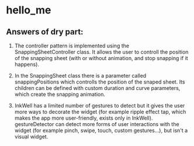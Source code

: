 # hello_me

## Answers of dry part:

1. The controller pattern is implemented using the SnappingSheetController class. It
   allows the user to controll the position of the snapping sheet (with or without animation, and stop snapping if it happens).
   
2. In the SnappingSheet class there is a parameter called snappingPositions which controlls the position of the snaped sheet. 
   Its children can be defined with custom duration and curve parameters, which create the snapping animation.
   
3. InkWell has a limited number of gestures to detect but it gives the user more ways to decorate the widget (for example ripple effect tap, which makes the app more      user-friendly, exists only in InkWell).
   gestureDetector can detect more forms of user interactions with the widget (for example pinch, swipe, touch, custom gestures...), but isn't a visual widget.
   

